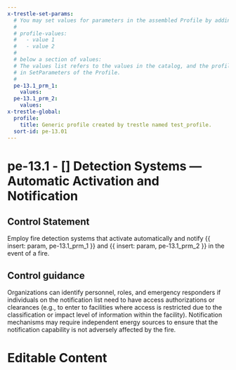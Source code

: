 ```yaml
---
x-trestle-set-params:
  # You may set values for parameters in the assembled Profile by adding
  #
  # profile-values:
  #   - value 1
  #   - value 2
  #
  # below a section of values:
  # The values list refers to the values in the catalog, and the profile-values represent values
  # in SetParameters of the Profile.
  #
  pe-13.1_prm_1:
    values:
  pe-13.1_prm_2:
    values:
x-trestle-global:
  profile:
    title: Generic profile created by trestle named test_profile.
  sort-id: pe-13.01
---
```


# pe-13.1 - \[\] Detection Systems — Automatic Activation and Notification

## Control Statement

Employ fire detection systems that activate automatically and notify {{ insert: param, pe-13.1_prm_1 }} and {{ insert: param, pe-13.1_prm_2 }} in the event of a fire.

## Control guidance

Organizations can identify personnel, roles, and emergency responders if individuals on the notification list need to have access authorizations or clearances (e.g., to enter to facilities where access is restricted due to the classification or impact level of information within the facility). Notification mechanisms may require independent energy sources to ensure that the notification capability is not adversely affected by the fire.

# Editable Content

<!-- Make additions and edits below -->
<!-- The above represents the contents of the control as received by the profile, prior to additions. -->
<!-- If the profile makes additions to the control, they will appear below. -->
<!-- The above markdown may not be edited but you may edit the content below, and/or introduce new additions to be made by the profile. -->
<!-- If there is a yaml header at the top, parameter values may be edited. Use --set-parameters to incorporate the changes during assembly. -->
<!-- The content here will then replace what is in the profile for this control, after running profile-assemble. -->
<!-- The current profile has no added parts for this control, but you may add new ones here. -->
<!-- Each addition must have a heading either of the form ## Control my_addition_name -->
<!-- or ## Part a. (where the a. refers to one of the control statement labels.) -->
<!-- "## Control" parts are new parts added after the statement part. -->
<!-- "## Part" parts are new parts added into the top-level statement part with that label. -->
<!-- Subparts may be added with nested hash levels of the form ### My Subpart Name -->
<!-- underneath the parent ## Control or ## Part being added -->
<!-- See https://ibm.github.io/compliance-trestle/tutorials/ssp_profile_catalog_authoring/ssp_profile_catalog_authoring for guidance. -->
